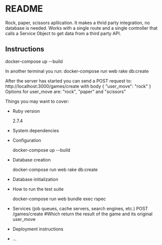 # README

Rock, paper, scissors apllication. It makes a thrid party integration, no database is needed.
Works with a single route and a single controller that calls a Service Object to get data from a third party API.

## Instructions 

docker-compose up --build

In another terminal you run: docker-compose run web rake db:create

After the server has started you can send a POST request to: http://localhost:3000/games/create
with body
{
    "user_move": "rock"
}
Options for user_move are: "rock", "paper" and "scissors"

Things you may want to cover:

* Ruby version

  2.7.4
* System dependencies

* Configuration

  docker-compose up --build
* Database creation

  docker-compose run web rake db:create
* Database initialization

* How to run the test suite

  docker-compose run web bundle exec rspec

* Services (job queues, cache servers, search engines, etc.)
  POST /games/create #Which return the result of the game and its original user_move 

* Deployment instructions

* ...
